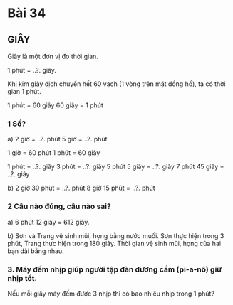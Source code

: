 # Bài 34

## GIÂY

Giây là một đơn vị đo thời gian.

1 phút = ..?. giây.

Khi kim giây dịch chuyển hết 60 vạch (1 vòng trên mặt đồng hồ), ta có thời gian 1 phút.

1 phút = 60 giây
60 giây = 1 phút

### 1 Số?

a) 2 giờ = ..?. phút
5 giờ = ..?. phút

1 giờ = 60 phút
1 phút = 60 giây

1 phút = ..?. giây
3 phút = ..?. giây
5 phút 5 giây = ..?. giây
7 phút 45 giây = ..?. giây

b) 2 giờ 30 phút = ..?. phút
8 giờ 15 phút = ..?. phút

### 2 Câu nào đúng, câu nào sai?

a) 6 phút 12 giây = 612 giây.

b) Sơn và Trang vệ sinh mũi, họng bằng nước muối. Sơn thực hiện trong 3 phút, Trang thực hiện trong 180 giây. Thời gian vệ sinh mũi, họng của hai bạn dài bằng nhau.

### 3. Máy đếm nhịp giúp người tập đàn dương cầm (pi-a-nô) giữ nhịp tốt.
Nếu mỗi giây máy đếm được 3 nhịp thì có bao nhiêu nhịp trong 1 phút?
